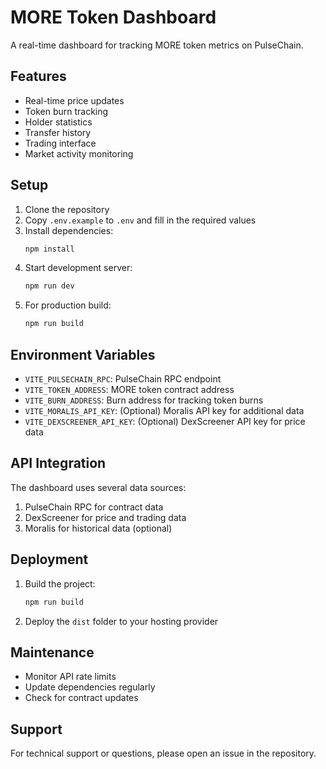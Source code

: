 # MORE Token Dashboard

A real-time dashboard for tracking MORE token metrics on PulseChain.

## Features

- Real-time price updates
- Token burn tracking
- Holder statistics
- Transfer history
- Trading interface
- Market activity monitoring

## Setup

1. Clone the repository
2. Copy `.env.example` to `.env` and fill in the required values
3. Install dependencies:
   ```bash
   npm install
   ```
4. Start development server:
   ```bash
   npm run dev
   ```
5. For production build:
   ```bash
   npm run build
   ```

## Environment Variables

- `VITE_PULSECHAIN_RPC`: PulseChain RPC endpoint
- `VITE_TOKEN_ADDRESS`: MORE token contract address
- `VITE_BURN_ADDRESS`: Burn address for tracking token burns
- `VITE_MORALIS_API_KEY`: (Optional) Moralis API key for additional data
- `VITE_DEXSCREENER_API_KEY`: (Optional) DexScreener API key for price data

## API Integration

The dashboard uses several data sources:

1. PulseChain RPC for contract data
2. DexScreener for price and trading data
3. Moralis for historical data (optional)

## Deployment

1. Build the project:
   ```bash
   npm run build
   ```
2. Deploy the `dist` folder to your hosting provider

## Maintenance

- Monitor API rate limits
- Update dependencies regularly
- Check for contract updates

## Support

For technical support or questions, please open an issue in the repository.